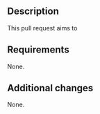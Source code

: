 ## Description

<!--
Write an outline of your pull request.
If you’re resolving an existing issue, don’t forget to include a reference.
You may want to use [closing keywords](
https://docs.github.com/en/issues/tracking-your-work-with-issues/linking-a-pull-request-to-an-issue).
-->

This pull request aims to <!-- make IIC2143 a better place. -->

## Requirements

<!--
Write any additional measures that have to be done for the PR to work properly,
such as adding a secret to the repository.
​
- Re build your dependencies when merged.
- Delete node_modules
- Run the following commands:
-->

None.

## Additional changes

<!--
Write any changes done in this PR that are extra to the purpose of this branch,
such as formatting code or deleting files.
-->

None.

<!--
Please don’t forget to add yourself as assignee, a couple of reviewers,
some pertinent labels and (if applicable) a milestone.
​
Your pull request is not ready for review? No worries: make it a draft!
Psst... press the ▼ next to the button that says “Create pull request”.
-->